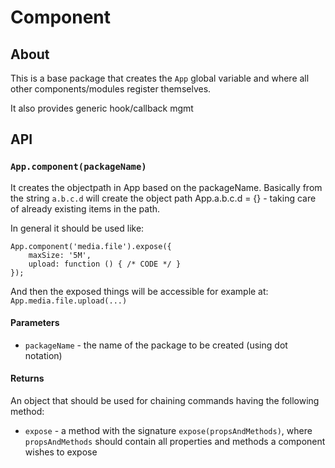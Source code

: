 # Component


## About

This is a base package that creates the `App` global variable and where all other components/modules register themselves.

It also provides generic hook/callback mgmt


## API

### `App.component(packageName)`

It creates the objectpath in App based on the packageName. Basically from the string `a.b.c.d` will create the object path App.a.b.c.d = {} - taking care of already existing items in the path.

In general it should be used like:

	App.component('media.file').expose({
		maxSize: '5M',
		upload: function () { /* CODE */ }
	});

And then the exposed things will be accessible for example at: `App.media.file.upload(...)`

#### Parameters

* `packageName` - the name of the package to be created (using dot notation)

#### Returns

An object that should be used for chaining commands having the following method:

* `expose` - a method with the signature `expose(propsAndMethods)`, where `propsAndMethods` should contain all properties and methods a component wishes to expose

